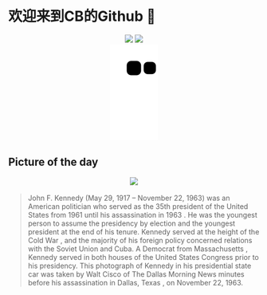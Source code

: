 
# 欢迎来到CB的Github 👋

<div align="center">
  <img height="137px" src="https://github-readme-stats.vercel.app/api?username=SuperCB&show_icons=true&theme=radical" />
  <img height="137px" src="https://github-readme-stats.vercel.app/api/top-langs/?username=SuperCB&hide_title=true&hide_border=true&layout=compact&langs_count=6&text_color=000&icon_color=fff" />
</div>


<div align="center">
    <img src="./contribution-snake/github-contribution-grid-snake.svg" />
</div>



## Picture of the day
<div align="center">
  <img width=400px src="https://upload.wikimedia.org/wikipedia/commons/thumb/5/5c/JFK_limousine.png/600px-JFK_limousine.png" />
</div>

>John F. Kennedy  (May 29, 1917 – November 22, 1963) was an American politician who served as the 35th  president of the United States  from 1961 until  his assassination in 1963 . He was the youngest person to assume the presidency by election and the youngest president at the end of his tenure. Kennedy served at the height of the  Cold War , and the majority of his foreign policy concerned relations with the Soviet Union and Cuba. A  Democrat  from  Massachusetts , Kennedy served in both houses of the  United States Congress  prior to his presidency. This photograph of Kennedy in his  presidential state car  was taken by Walt Cisco of  The Dallas Morning News  minutes before his assassination in  Dallas, Texas , on November 22, 1963.


